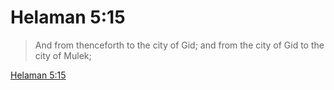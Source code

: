 # Helaman 5:15

> And from thenceforth to the city of Gid; and from the city of Gid to the city of Mulek;

[Helaman 5:15](https://www.churchofjesuschrist.org/study/scriptures/bofm/hel/5?lang=eng&id=p15#p15)


